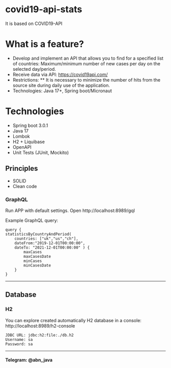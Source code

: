 # covid19-api-stats
It is based on COVID19-API

# What is a feature?
* Develop and implement an API that allows you to find for a specified list of countries: Maximum/minimum number of new cases per day on the selected day/period.
* Receive data via API: https://covid19api.com/
* Restrictions:
** It is necessary to minimize the number of hits from the source site during daily use of the application.
* Technologies: Java 17+, Spring boot/Micronaut

# Technologies
* Spring boot 3.0.1
* Java 17
* Lombok
* H2 + Liquibase
* OpenAPI
* Unit Tests (JUnit, Mockito)

## Principles
* SOLID
* Clean code

### GraphQL 

Run APP with default settings.
Open http://localhost:8989/gql 

Example GraphQL query:

    query {
    statisticsByCountryAndPeriod(
        countries: ["uk","us","ch"],
        dateFrom:"2019-12-01T00:00:00",
        dateTo: "2021-12-01T00:00:00" ) {
            maxCases
            maxCasesDate
            minCases
            minCasesDate
        }
    }

---
## Database

### H2 
You can explore created automatically H2 database in a console: http://localhost:8989/h2-console
    
    JDBC URL: jdbc:h2:file:./db.h2
    Username: sa
    Password: sa


---
#### Telegram: @abn_java
